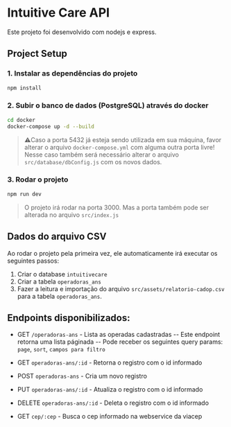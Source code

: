 # Intuitive Care API

Este projeto foi desenvolvido com nodejs e express.

## Project Setup

### 1. Instalar as dependências do projeto
```sh
npm install
```

### 2. Subir o banco de dados (PostgreSQL) através do docker 

```sh
cd docker
docker-compose up -d --build
```

> ⚠️Caso a porta 5432 já esteja sendo utilizada em sua máquina, favor alterar o arquivo `docker-compose.yml` com alguma outra porta livre!
>Nesse caso também será necessário alterar o arquivo `src/database/dbConfig.js` com os novos dados.


### 3. Rodar o projeto

```sh
npm run dev
```

> O projeto irá rodar na porta 3000. Mas a porta também pode ser alterada no arquivo `src/index.js`

## Dados do arquivo CSV
Ao rodar o projeto pela primeira vez, ele automaticamente irá executar os seguintes passos:
1. Criar o database `intuitivecare`
2. Criar a tabela `operadoras_ans`
3. Fazer a leitura e importação do arquivo `src/assets/relatorio-cadop.csv` para a tabela `operadoras_ans`.

## Endpoints disponibilizados:
- GET `/operadoras-ans` - Lista as operadas cadastradas
-- Este endpoint retorna uma lista páginada
-- Pode receber os seguintes query params: `page`, `sort`, `campos para filtro` 

- GET `operadoras-ans/:id` - Retorna o registro com  o id informado
- POST `operadoras-ans` - Cria um novo registro
- PUT `operadoras-ans/:id` - Atualiza o registro com o id informado
- DELETE `operadoras-ans/:id` - Deleta o registro com o id informado
- GET `cep/:cep` - Busca o cep informado na webservice da viacep
